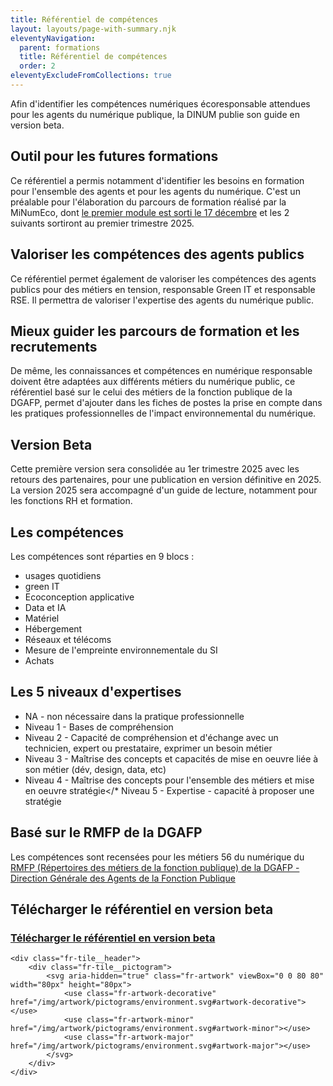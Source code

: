 ```yaml
---
title: Référentiel de compétences
layout: layouts/page-with-summary.njk
eleventyNavigation:
  parent: formations
  title: Référentiel de compétences
  order: 2
eleventyExcludeFromCollections: true
---
```


<!-- chapô-->
Afin d'identifier les compétences numériques écoresponsable attendues pour les agents du numérique publique, la DINUM publie son guide en version beta.

<!-- texte-->

## Outil pour les futures formations

Ce référentiel a permis notamment d'identifier les besoins en formation pour l'ensemble des agents et pour les agents du numérique.
C'est un préalable pour l'élaboration du parcours de formation réalisé par la MiNumEco, dont [le premier module est sorti le 17 décembre](https://mentor.gouv.fr/local/catalog/pages/training.php?trainingid=3087) et les 2 suivants sortiront au premier trimestre 2025.

## Valoriser les compétences des agents publics

Ce référentiel permet également de valoriser les compétences des agents publics pour des métiers en tension, responsable Green IT et responsable RSE. Il permettra de valoriser l'expertise des agents du numérique public.

## Mieux guider les parcours de formation et les recrutements

De même, les connaissances et compétences en numérique responsable doivent être adaptées aux différents métiers du numérique public, ce référentiel basé sur le celui des métiers de la fonction publique de la DGAFP, permet d'ajouter dans les fiches de postes la prise en compte dans les pratiques professionnelles de l'impact environnemental du numérique.

## Version Beta

Cette première version sera consolidée au 1er trimestre 2025 avec les retours des partenaires, pour une publication en version définitive en 2025. La version 2025 sera accompagné d'un guide de lecture, notamment pour les fonctions RH et formation.

## Les compétences

Les compétences sont réparties en 9 blocs :

* usages quotidiens
* green IT
* Ecoconception applicative
* Data et IA
* Matériel
* Hébergement
* Réseaux et télécoms
* Mesure de l'empreinte environnementale du SI
* Achats

## Les 5 niveaux d'expertises

* NA - non nécessaire dans la pratique professionnelle
* Niveau 1 - Bases de compréhension
* Niveau 2 - Capacité de compréhension et d'échange avec un technicien, expert ou prestataire, exprimer un besoin métier
* Niveau 3 - Maîtrise des concepts et capacités de mise en oeuvre liée à son métier (dév, design, data, etc)
* Niveau 4 - Maîtrise des concepts pour l'ensemble des métiers et mise en oeuvre stratégie</* Niveau 5 - Expertise - capacité à proposer une stratégie

## Basé sur le RMFP de la DGAFP

Les compétences sont recensées pour les métiers 56 du numérique du <a href="https://www.fonction-publique.gouv.fr/files/files/actualites/rmfp-v1-complet.pdf">RMFP (Répertoires des métiers de la fonction publique) de la DGAFP - Direction Générale des Agents de la Fonction Publique</a>

## Télécharger le référentiel en version beta

<div class="fr-tile fr-tile--download fr-enlarge-link" id="tile-6735">
	<div class="fr-tile__body">
		<div class="fr-tile__content">
			<h3 class="fr-tile__title">
				<a href="/docs/2024/ReferentielCompetencesNumEco-Beta.xlsx" download>Télécharger le référentiel en version beta</a>
			</h3>
		</div>
	</div>

	<div class="fr-tile__header">
		<div class="fr-tile__pictogram">
			<svg aria-hidden="true" class="fr-artwork" viewBox="0 0 80 80" width="80px" height="80px">
				<use class="fr-artwork-decorative" href="/img/artwork/pictograms/environment.svg#artwork-decorative"></use>
				<use class="fr-artwork-minor" href="/img/artwork/pictograms/environment.svg#artwork-minor"></use>
				<use class="fr-artwork-major" href="/img/artwork/pictograms/environment.svg#artwork-major"></use>
			</svg>
		</div>
	</div>
</div>
